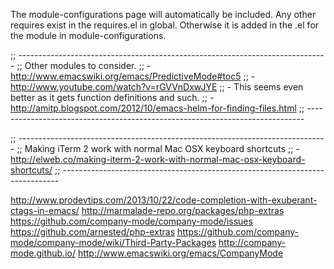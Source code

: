 The module-configurations page will automatically be included. Any other requires exist in the requires.el in global. Otherwise it is added in the .el for the module in module-configurations.

;; -----------------------------------------------------------------------------
;; Other modules to consider.
;;    - http://www.emacswiki.org/emacs/PredictiveMode#toc5
;;    - http://www.youtube.com/watch?v=rGVVnDxwJYE
;;      - This seems even better as it gets function definitions and such.
;;    - http://amitp.blogspot.com/2012/10/emacs-helm-for-finding-files.html
;; -----------------------------------------------------------------------------

;; -----------------------------------------------------------------------------
;; Making iTerm 2 work with normal Mac OSX keyboard shortcuts
;;    - http://elweb.co/making-iterm-2-work-with-normal-mac-osx-keyboard-shortcuts/
;; -----------------------------------------------------------------------------

http://www.prodevtips.com/2013/10/22/code-completion-with-exuberant-ctags-in-emacs/
http://marmalade-repo.org/packages/php-extras
https://github.com/company-mode/company-mode/issues
https://github.com/arnested/php-extras
https://github.com/company-mode/company-mode/wiki/Third-Party-Packages
http://company-mode.github.io/
http://www.emacswiki.org/emacs/CompanyMode
